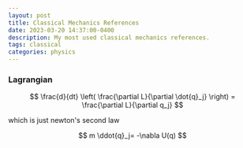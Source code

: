```yaml
---
layout: post
title: Classical Mechanics References
date: 2023-03-20 14:37:00-0400
description: My most used classical mechanics references.
tags: classical
categories: physics
---
```


### Lagrangian

$$
\frac{d}{dt} \left( \frac{\partial L}{\partial \dot{q}_j} \right) = \frac{\partial L}{\partial q_j}
$$

which is just newton's second law

$$
m \ddot{q}_j= -\nabla U(q)  
$$
